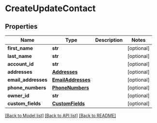 # CreateUpdateContact

## Properties
Name | Type | Description | Notes
------------ | ------------- | ------------- | -------------
**first_name** | **str** |  | [optional] 
**last_name** | **str** |  | [optional] 
**account_id** | **str** |  | [optional] 
**addresses** | [**Addresses**](Addresses.md) |  | [optional] 
**email_addresses** | [**EmailAddresses**](EmailAddresses.md) |  | [optional] 
**phone_numbers** | [**PhoneNumbers**](PhoneNumbers.md) |  | [optional] 
**owner_id** | **str** |  | [optional] 
**custom_fields** | [**CustomFields**](CustomFields.md) |  | [optional] 

[[Back to Model list]](../README.md#documentation-for-models) [[Back to API list]](../README.md#documentation-for-api-endpoints) [[Back to README]](../README.md)

